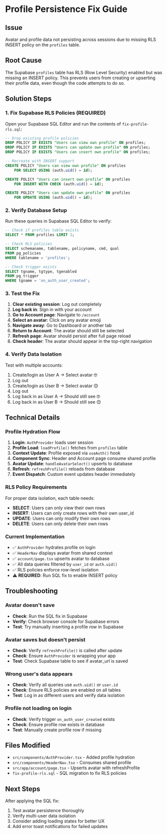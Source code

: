 # Profile Persistence Fix Guide

## Issue
Avatar and profile data not persisting across sessions due to missing RLS INSERT policy on the `profiles` table.

## Root Cause
The Supabase `profiles` table has RLS (Row Level Security) enabled but was missing an INSERT policy. This prevents users from creating or upserting their profile data, even though the code attempts to do so.

## Solution Steps

### 1. Fix Supabase RLS Policies (REQUIRED)

Open your Supabase SQL Editor and run the contents of `fix-profile-rls.sql`:

```sql
-- Drop existing profile policies
DROP POLICY IF EXISTS "Users can view own profile" ON profiles;
DROP POLICY IF EXISTS "Users can update own profile" ON profiles;
DROP POLICY IF EXISTS "Users can insert own profile" ON profiles;

-- Recreate with INSERT support
CREATE POLICY "Users can view own profile" ON profiles
    FOR SELECT USING (auth.uid() = id);

CREATE POLICY "Users can insert own profile" ON profiles
    FOR INSERT WITH CHECK (auth.uid() = id);

CREATE POLICY "Users can update own profile" ON profiles
    FOR UPDATE USING (auth.uid() = id);
```

### 2. Verify Database Setup

Run these queries in Supabase SQL Editor to verify:

```sql
-- Check if profiles table exists
SELECT * FROM profiles LIMIT 1;

-- Check RLS policies
SELECT schemaname, tablename, policyname, cmd, qual 
FROM pg_policies 
WHERE tablename = 'profiles';

-- Check trigger exists
SELECT tgname, tgtype, tgenabled 
FROM pg_trigger 
WHERE tgname = 'on_auth_user_created';
```

### 3. Test the Fix

1. **Clear existing session**: Log out completely
2. **Log back in**: Sign in with your account
3. **Go to Account page**: Navigate to `/account`
4. **Select an avatar**: Click on any avatar emoji
5. **Navigate away**: Go to Dashboard or another tab
6. **Return to Account**: The avatar should still be selected
7. **Refresh page**: Avatar should persist after full page reload
8. **Check header**: The avatar should appear in the top-right navigation

### 4. Verify Data Isolation

Test with multiple accounts:

1. Create/login as User A → Select avatar 🤓
2. Log out
3. Create/login as User B → Select avatar 😊
4. Log out
5. Log back in as User A → Should still see 🤓
6. Log back in as User B → Should still see 😊

## Technical Details

### Profile Hydration Flow

1. **Login**: `AuthProvider` loads user session
2. **Profile Load**: `loadProfile()` fetches from `profiles` table
3. **Context Update**: Profile exposed via `useAuth()` hook
4. **Component Sync**: Header and Account page consume shared profile
5. **Avatar Update**: `handleAvatarSelect()` upserts to database
6. **Refresh**: `refreshProfile()` reloads from database
7. **Event Dispatch**: Custom event updates header immediately

### RLS Policy Requirements

For proper data isolation, each table needs:
- **SELECT**: Users can only view their own rows
- **INSERT**: Users can only create rows with their own user_id
- **UPDATE**: Users can only modify their own rows
- **DELETE**: Users can only delete their own rows

### Current Implementation

- ✅ `AuthProvider` hydrates profile on login
- ✅ `HeaderNav` displays avatar from shared context
- ✅ `account/page.tsx` upserts avatar to database
- ✅ All data queries filtered by `user_id` or `auth.uid()`
- ✅ RLS policies enforce row-level isolation
- ⚠️ **REQUIRED**: Run SQL fix to enable INSERT policy

## Troubleshooting

### Avatar doesn't save
- **Check**: Run the SQL fix in Supabase
- **Verify**: Check browser console for Supabase errors
- **Test**: Try manually inserting a profile row in Supabase

### Avatar saves but doesn't persist
- **Check**: Verify `refreshProfile()` is called after update
- **Check**: Ensure `AuthProvider` is wrapping your app
- **Test**: Check Supabase table to see if avatar_url is saved

### Wrong user's data appears
- **Check**: Verify all queries use `auth.uid()` or `user.id`
- **Check**: Ensure RLS policies are enabled on all tables
- **Test**: Log in as different users and verify data isolation

### Profile not loading on login
- **Check**: Verify trigger `on_auth_user_created` exists
- **Check**: Ensure profile row exists in database
- **Test**: Manually create profile row if missing

## Files Modified

- `src/components/AuthProvider.tsx` - Added profile hydration
- `src/components/HeaderNav.tsx` - Consumes shared profile
- `src/app/account/page.tsx` - Upserts avatar with refreshProfile
- `fix-profile-rls.sql` - SQL migration to fix RLS policies

## Next Steps

After applying the SQL fix:
1. Test avatar persistence thoroughly
2. Verify multi-user data isolation
3. Consider adding loading states for better UX
4. Add error toast notifications for failed updates
